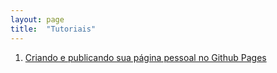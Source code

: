 ```yaml
---
layout: page
title:  "Tutoriais"
---
```


1. [Criando e publicando sua página pessoal no Github Pages](github-pages)
